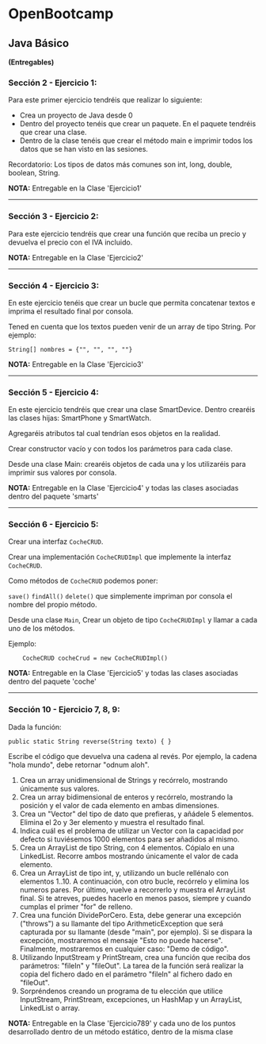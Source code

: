 # OpenBootcamp
## Java Básico

**(Entregables)**

### Sección 2 - Ejercicio 1:

Para este primer ejercicio tendréis que realizar lo siguiente:

 - Crea un proyecto de Java desde 0
 - Dentro del proyecto tenéis que crear un paquete. En el paquete tendréis que crear una clase.
 - Dentro de la clase tenéis que crear el método main e imprimir todos los datos que se han visto en las sesiones.

Recordatorio: Los tipos de datos más comunes son int, long, double, boolean, String.

**NOTA:** Entregable en la Clase 'Ejercicio1'
___
### Sección 3 - Ejercicio 2:

Para este ejercicio tendréis que crear una función que reciba un precio y devuelva el precio con el IVA incluido.

**NOTA:** Entregable en la Clase 'Ejercicio2'
___
### Sección 4 - Ejercicio 3:

En este ejercicio tenéis que crear un bucle que permita concatenar textos e imprima el resultado final por consola.

Tened en cuenta que los textos pueden venir de un array de tipo String. Por ejemplo:
```
String[] nombres = {"", "", "", ""}
```

**NOTA:** Entregable en la Clase 'Ejercicio3'
___
### Sección 5 - Ejercicio 4:

En este ejercicio tendréis que crear una clase SmartDevice. Dentro crearéis las clases hijas: SmartPhone y SmartWatch.

Agregaréis atributos tal cual tendrían esos objetos en la realidad.

Crear constructor vacío y con todos los parámetros para cada clase.

Desde una clase Main: crearéis objetos de cada una y los utilizaréis para imprimir sus valores por consola.

**NOTA:** Entregable en la Clase 'Ejercicio4' y todas las clases asociadas dentro del paquete 'smarts'
___
### Sección 6 - Ejercicio 5:

Crear una interfaz `CocheCRUD`.

Crear una implementación `CocheCRUDImpl` que implemente la interfaz `CocheCRUD`.

Como métodos de `CocheCRUD` podemos poner:

`save()` `findAll()` `delete()` que simplemente impriman por consola el nombre del propio método.

Desde una clase `Main`, Crear un objeto de tipo `CocheCRUDImpl` y llamar a cada uno de los métodos.

Ejemplo:
```
    CocheCRUD cocheCrud = new CocheCRUDImpl()
```
**NOTA:** Entregable en la Clase 'Ejercicio5' y todas las clases asociadas dentro del paquete 'coche'
___
### Sección 10 - Ejercicio 7, 8, 9:

Dada la función:

```
public static String reverse(String texto) { }
```
Escribe el código que devuelva una cadena al revés. Por ejemplo, la cadena "hola mundo", debe retornar "odnum aloh".

1. Crea un array unidimensional de Strings y recórrelo, mostrando únicamente sus valores.
2. Crea un array bidimensional de enteros y recórrelo, mostrando la posición y el valor de cada elemento en ambas dimensiones.
3. Crea un "Vector" del tipo de dato que prefieras, y añádele 5 elementos. Elimina el 2o y 3er elemento y muestra el resultado final.
4. Indica cuál es el problema de utilizar un Vector con la capacidad por defecto si tuviésemos 1000 elementos para ser añadidos al mismo.
5. Crea un ArrayList de tipo String, con 4 elementos. Cópialo en una LinkedList. Recorre ambos mostrando únicamente el valor de cada elemento.
6. Crea un ArrayList de tipo int, y, utilizando un bucle rellénalo con elementos 1..10. A continuación, con otro bucle, recórrelo y elimina los numeros pares. Por último, vuelve a recorrerlo y muestra el ArrayList final. Si te atreves, puedes hacerlo en menos pasos, siempre y cuando cumplas el primer "for" de relleno.
7. Crea una función DividePorCero. Esta, debe generar una excepción ("throws") a su llamante del tipo ArithmeticException que será capturada por su llamante (desde "main", por ejemplo). Si se dispara la excepción, mostraremos el mensaje "Esto no puede hacerse". Finalmente, mostraremos en cualquier caso: "Demo de código".
8. Utilizando InputStream y PrintStream, crea una función que reciba dos parámetros: "fileIn" y "fileOut". La tarea de la función será realizar la copia del fichero dado en el parámetro "fileIn" al fichero dado en "fileOut".
9. Sorpréndenos creando un programa de tu elección que utilice InputStream, PrintStream, excepciones, un HashMap y un ArrayList, LinkedList o array.

**NOTA:** Entregable en la Clase 'Ejercicio789' y cada uno de los puntos desarrollado dentro de un método estático, dentro de la misma clase